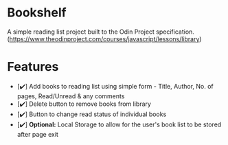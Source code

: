 # Bookshelf

A simple reading list project built to the Odin Project specification. (https://www.theodinproject.com/courses/javascript/lessons/library)

# Features
- [✔️] Add books to reading list using simple form - Title, Author, No. of pages, Read/Unread & any comments
- [✔️] Delete button to remove books from library
- [✔️] Button to change read status of individual books
- [✔️] **Optional:** Local Storage to allow for the user's book list to be stored after page exit
